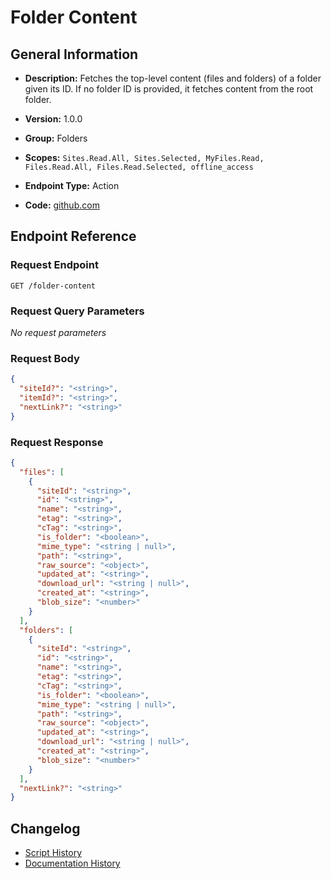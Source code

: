 <!-- BEGIN GENERATED CONTENT -->
# Folder Content

## General Information

- **Description:** Fetches the top-level content (files and folders) of a folder given its ID.
If no folder ID is provided, it fetches content from the root folder.

- **Version:** 1.0.0
- **Group:** Folders
- **Scopes:** `Sites.Read.All, Sites.Selected, MyFiles.Read, Files.Read.All, Files.Read.Selected, offline_access`
- **Endpoint Type:** Action
- **Code:** [github.com](https://github.com/NangoHQ/integration-templates/tree/main/integrations/sharepoint-online/actions/folder-content.ts)


## Endpoint Reference

### Request Endpoint

`GET /folder-content`

### Request Query Parameters

_No request parameters_

### Request Body

```json
{
  "siteId?": "<string>",
  "itemId?": "<string>",
  "nextLink?": "<string>"
}
```

### Request Response

```json
{
  "files": [
    {
      "siteId": "<string>",
      "id": "<string>",
      "name": "<string>",
      "etag": "<string>",
      "cTag": "<string>",
      "is_folder": "<boolean>",
      "mime_type": "<string | null>",
      "path": "<string>",
      "raw_source": "<object>",
      "updated_at": "<string>",
      "download_url": "<string | null>",
      "created_at": "<string>",
      "blob_size": "<number>"
    }
  ],
  "folders": [
    {
      "siteId": "<string>",
      "id": "<string>",
      "name": "<string>",
      "etag": "<string>",
      "cTag": "<string>",
      "is_folder": "<boolean>",
      "mime_type": "<string | null>",
      "path": "<string>",
      "raw_source": "<object>",
      "updated_at": "<string>",
      "download_url": "<string | null>",
      "created_at": "<string>",
      "blob_size": "<number>"
    }
  ],
  "nextLink?": "<string>"
}
```

## Changelog

- [Script History](https://github.com/NangoHQ/integration-templates/commits/main/integrations/sharepoint-online/actions/folder-content.ts)
- [Documentation History](https://github.com/NangoHQ/integration-templates/commits/main/integrations/sharepoint-online/actions/folder-content.md)

<!-- END  GENERATED CONTENT -->

